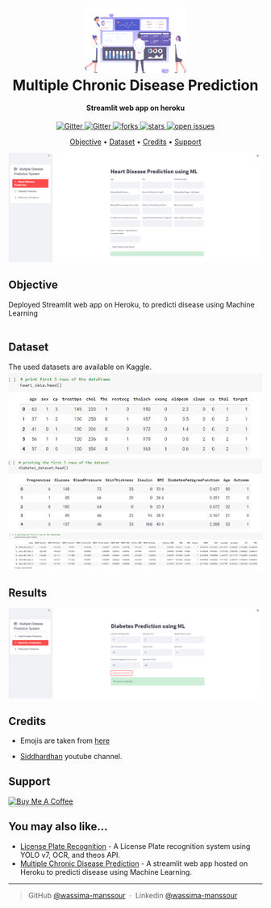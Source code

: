 
<h1 align="center">
  <br>
  <a href="https://github.com/wassima-manssour/multidiseasepredictionML"><img src="https://github.com/wassima-manssour/multidiseasepredictionML/blob/main/README-DiseasePrediction/Diagnostic_imaging_mobile.svg" alt="Markdownify" width="200"></a>
  <br>
Multiple Chronic Disease Prediction

  <br>
</h1>

<h4 align="center"> Streamlit web app on heroku</h4>

<p align="center">

  <a href="#">
    <img src="https://img.shields.io/badge/python-v3.6+-blue.svg"
         alt="Gitter">
  </a>
  <a href="https://www.linkedin.com/in/wassima-manssour-b48a7018a/">
    <img src="https://img.shields.io/badge/-LinkedIn-black.svg?style=flat-square&logo=linkedin&colorB=555"
         alt="Gitter">
  </a>
  <a href="https://github.com/wassima-manssour/multidiseasepredictionML/members">
    <img src="https://img.shields.io/github/forks/Louis3797/awesome-readme-template" alt="forks" />
  </a>
  <a href="https://github.com/wassima-manssour/multidiseasepredictionML/stargazers">
    <img src="https://img.shields.io/github/stars/Louis3797/awesome-readme-template" alt="stars" />
  </a>
  <a href="https://github.com/wassima-manssour/multidiseasepredictionML/issues">
    <img src="https://img.shields.io/github/issues/Louis3797/awesome-readme-template" alt="open issues" />
  </a>
  <!--<a href="https://github.com/Louis3797/awesome-readme-template/blob/master/LICENSE">
    <img src="https://img.shields.io/github/license/Louis3797/awesome-readme-template.svg" alt="license" />
  </a>-->

</p>


<p align="center">
  <a href="#Objective">Objective</a> •
  <a href="#Dataset">Dataset</a> •
  <a href="#credits">Credits</a> •
  <a href="#support">Support</a>
</p>

<div align="center"> 
  <img src="https://github.com/wassima-manssour/multidiseasepredictionML/blob/main/README-DiseasePrediction/img1.PNG" alt="screenshot"/>
</div>



## Objective
<div>
Deployed Streamlit web app on Heroku, to predicti disease using Machine Learning
</div>

<br>


## Dataset
<div>
The used datasets are available on Kaggle.
<br>

<div align="center"> 
  <img src="https://github.com/wassima-manssour/multidiseasepredictionML/blob/main/README-DiseasePrediction/heart-data.PNG" alt="screenshot" />
</div>


<div align="center"> 
  <img src="https://github.com/wassima-manssour/multidiseasepredictionML/blob/main/README-DiseasePrediction/dibatic-data.PNG" alt="screenshot" />
</div>

<div align="center"> 
  <img src="https://github.com/wassima-manssour/multidiseasepredictionML/blob/main/README-DiseasePrediction/parkinson-data.PNG" alt="screenshot" />
</div>


## Results

<div align="center"> 
  <img src="https://github.com/wassima-manssour/multidiseasepredictionML/blob/main/README-DiseasePrediction/result.PNG" alt="screenshot" />
</div>


## Credits

- Emojis are taken from [here](https://github.com/arvida/emoji-cheat-sheet.com)

- [Siddhardhan](https://www.youtube.com/@Siddhardhan) youtube channel.

## Support

<a href="https://www.buymeacoffee.com/manswassimW" target="_blank"><img src="https://www.buymeacoffee.com/assets/img/custom_images/purple_img.png" alt="Buy Me A Coffee" style="height: 41px !important;width: 174px !important;box-shadow: 0px 3px 2px 0px rgba(190, 190, 190, 0.5) !important;-webkit-box-shadow: 0px 3px 2px 0px rgba(190, 190, 190, 0.5) !important;" ></a>


## You may also like...

- [License Plate Recognition](https://github.com/wassima-manssour/YOLOV7-License-Plate-Recognition) - A License Plate recognition system using YOLO v7, OCR, and theos API.
- [Multiple Chronic Disease Prediction](https://github.com/wassima-manssour/multidiseasepredictionML) - A streamlit web app hosted on Heroku to predicti disease using Machine Learning.

---

> GitHub [@wassima-manssour](https://github.com/wassima-manssour) &nbsp;&middot;&nbsp;
> Linkedin [@wassima-manssour](https://www.linkedin.com/in/wassima-manssour-b48a7018a/)

